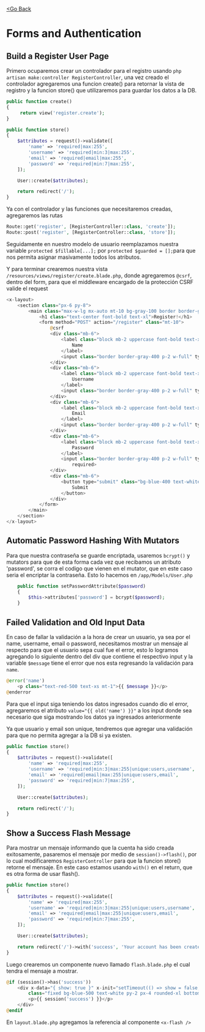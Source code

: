 [<Go Back](/README.md)

# Forms and Authentication

## Build a Register User Page

Primero ocuparemos crear un controlador para el registro usando `php artisan make:controller RegisterController`, una vez creado el controlador agregaremos una funcion create() para retornar la vista de registro y la funcion store() que utilizaremos para guardar los datos a la DB.

```php
public function create()
{
     return view('register.create');
}

public function store()
{
    $attributes = request()->validate([
        'name' => 'required|max:255',
        'username' => 'required|min:3|max:255',
        'email' => 'required|email|max:255',
        'password' => 'required|min:7|max:255',
    ]);

    User::create($attributes);

    return redirect('/');
}
```

Ya con el controlador y las funciones que necesitaremos creadas, agregaremos las rutas

```php
Route::get('register', [RegisterController::class, 'create']);
Route::post('register', [RegisterController::class, 'store']);
```

Seguidamente en nuestro modelo de usuario reemplazamos nuestra variable `protected $fillable[...];` por `protected $guarded = [];`para que nos permita asignar masivamente todos los atributos.

Y para terminar crearemos nuestra vista `/resources/views/register/create.blade.php`, donde agregaremos `@csrf`, dentro del form, para que el middleware encargado de la protección CSRF valide el request

```php
<x-layout>
    <section class="px-6 py-8">
        <main class="max-w-lg mx-auto mt-10 bg-gray-100 border border-gray-200 p-6 rounded-xl">
            <h1 class="text-center font-bold text-xl">Register!</h1>
            <form method="POST" action="/register" class="mt-10">
                @csrf
                <div class="mb-6">
                    <label class="block mb-2 uppercase font-bold text-xs text-gray-700" for="name">
                        Name
                    </label>
                    <input class="border border-gray-400 p-2 w-full" type="text" name="name" id="name" required>
                </div>
                <div class="mb-6">
                    <label class="block mb-2 uppercase font-bold text-xs text-gray-700" for="username">
                        Username
                    </label>
                    <input class="border border-gray-400 p-2 w-full" type="text" name="username" id="username" required>
                </div>
                <div class="mb-6">
                    <label class="block mb-2 uppercase font-bold text-xs text-gray-700" for="email">
                        Email
                    </label>
                    <input class="border border-gray-400 p-2 w-full" type="email" name="email" id="email" required>
                </div>
                <div class="mb-6">
                    <label class="block mb-2 uppercase font-bold text-xs text-gray-700" for="password">
                        Password
                    </label>
                    <input class="border border-gray-400 p-2 w-full" type="password" name="password" id="password"
                        required>
                </div>
                <div class="mb-6">
                    <button type="submit" class="bg-blue-400 text-white rounded py-2 px-4 hover:bg-blue-500">
                        Submit
                    </button>
                </div>
            </form>
        </main>
    </section>
</x-layout>
```

## Automatic Password Hashing With Mutators

Para que nuestra contraseña se guarde encriptada, usaremos `bcrypt()` y mutators para que de esta forma cada vez que recibamos un atributo 'password', se corra el codigo que vienen en el mutator, que en este caso seria el encriptar la contraseña. Esto lo hacemos en `/app/Models/User.php`

```php
    public function setPasswordAttribute($password)
    {
        $this->attributes['password'] = bcrypt($password);
    }
```

## Failed Validation and Old Input Data

En caso de fallar la validación a la hora de crear un usuario, ya sea por el name, username, email o password, necesitamos mostrar un mensaje al respecto para que el usuario sepa cual fue el error, esto lo logramos agregando lo siguiente dentro del div que contiene el respectivo input y la variable `$message` tiene el error que nos esta regresando la validación para `name`.

```php
@error('name')
    <p class="text-red-500 text-xs mt-1">{{ $message }}</p>
@enderror
```

Para que el input siga teniendo los datos ingresados cuando dio el error, agregaremos el atributo `value="{{ old('name') }}"` a los input donde sea necesario que siga mostrando los datos ya ingresados anteriormente

Ya que usuario y email son unique, tendremos que agregar una validación para que no permita agregar a la DB si ya existen.

```php
public function store()
{
    $attributes = request()->validate([
        'name' => 'required|max:255',
        'username' => 'required|min:3|max:255|unique:users,username',
        'email' => 'required|email|max:255|unique:users,email',
        'password' => 'required|min:7|max:255',
    ]);

    User::create($attributes);

    return redirect('/');
}
```

## Show a Success Flash Message

Para mostrar un mensaje informando que la cuenta ha sido creada exitosamente, pasaremos el mensaje por medio de `session()->flash()`, por lo cual modificaremos `RegisterController` para que la funcion store() retorne el mensaje. En este caso estamos usando `with()` en el return, que es otra forma de usar flash().

```php
public function store()
{
    $attributes = request()->validate([
        'name' => 'required|max:255',
        'username' => 'required|min:3|max:255|unique:users,username',
        'email' => 'required|email|max:255|unique:users,email',
        'password' => 'required|min:7|max:255',
    ]);

    User::create($attributes);

    return redirect('/')->with('success', 'Your account has been created.');
}
```

Luego crearemos un componente nuevo llamado `flash.blade.php` el cual tendra el mensaje a mostrar.

```php
@if (session()->has('success'))
    <div x-data="{ show: true }" x-init="setTimeout(() => show = false, 4000)" x-show="show"
        class="fixed bg-blue-500 text-white py-2 px-4 rounded-xl bottom-3 right-3 text-sm">
        <p>{{ session('success') }}</p>
    </div>
@endif
```

En `layout.blade.php` agregamos la referencia al componente `<x-flash />`
